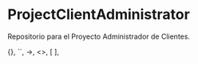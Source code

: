 # ProjectClientAdministrator
Repositorio para el Proyecto Administrador de Clientes.

{}, ``, ->, <>, [ ],


